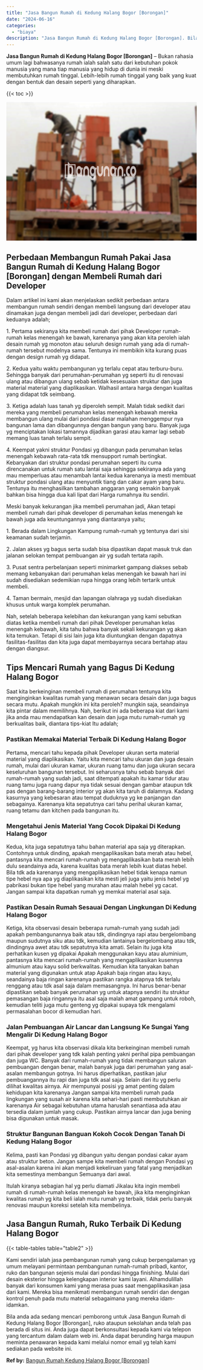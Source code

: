 ```yaml
---
title: "Jasa Bangun Rumah di Kedung Halang Bogor [Borongan]"
date: "2024-06-16"
categories: 
  - "biaya"
description: "Jasa Bangun Rumah di Kedung Halang Bogor [Borongan]. Bila anda ada sedang mencari pemborong untuk Jasa Bangun Rumah di Kedung Halang Bogor [Borongan], ruko..."
---
```


**Jasa Bangun Rumah di Kedung Halang Bogor \[Borongan\]** – Bukan rahasia umum lagi bahwasanya rumah ialah salah satu dari kebutuhan pokok manusia yang mana tiap manusia yang hidup di dunia ini meski membutuhkan rumah tinggal. Lebih-lebih rumah tinggal yang baik yang kuat dengan bentuk dan desain seperti yang diharapkan.

{{< toc >}}

![Jasa Bangun Rumah di Kedung Halang Bogor [Borongan]](/images/borong-bangunan-07.png)

## Perbedaan Membangun Rumah Pakai Jasa Bangun Rumah di Kedung Halang Bogor \[Borongan\] dengan Membeli Rumah dari Developer

Dalam artikel ini kami akan menjelaskan sedikit perbedaan antara membangun rumah sendiri dengan membeli langsung dari developer atau dinamakan juga dengan membeli jadi dari developer, perbedaan dari keduanya adalah;

1\. Pertama sekiranya kita membeli rumah dari pihak Developer rumah-rumah kelas menengah ke bawah, karenanya yang akan kita peroleh ialah desain rumah yg monoton atau seluruh design rumah yang ada di rumah-rumah tersebut modelnya sama. Tentunya ini membikin kita kurang puas dengan design rumah yg didapat.

2\. Kedua yaitu waktu pembangunan yg terlalu cepat atau terburu-buru. Sehingga banyak dari perumahan-perumahan yg seperti itu di renovasi ulang atau dibangun ulang sebab ketidak kesesuaian struktur dan juga material material yang diaplikasikan. Walhasil antara harga dengan kualitas yang didapat tdk seimbang.

3\. Ketiga adalah luas tanah yg diperoleh sempit. Malah tidak sedikit dari mereka yang membeli perumahan kelas menengah kebawah mereka membangun ulang mulai dari pondasi dasar malahan menggempur nya bangunan lama dan dibangunnya dengan bangun yang baru. Banyak juga yg menciptakan lokasi tamannya dijadikan garasi atau kamar lagi sebab memang luas tanah terlalu sempit.

4\. Keempat yakni struktur Pondasi yg dibangun pada perumahan kelas menengah kebawah rata-rata tdk mensupport rumah bertingkat. Kebanyakan dari struktur pondasi perumahan seperti itu cuma direncanakan untuk rumah satu lantai saja sehingga sekiranya ada yang mau memperluas atau menambah lantai kedua karenanya ia mesti membuat struktur pondasi ulang atau menyuntik tiang dan cakar ayam yang baru. Tentunya itu menghasilkan tambahan anggaran yang semakin banyak bahkan bisa hingga dua kali lipat dari Harga rumahnya itu sendiri.

Meski banyak kekurangan jika membeli perumahan jadi, Akan tetapi membeli rumah dari pihak developer di perumahan kelas menengah ke bawah juga ada keuntungannya yang diantaranya yaitu;

1\. Berada dalam Lingkungan Kampung rumah-rumah yg tentunya dari sisi keamanan sudah terjamin.

2\. Jalan akses yg bagus serta sudah bisa dipastikan dapat masuk truk dan jalanan selokan tempat pembuangan air yg sudah tertata rapih.

3\. Pusat sentra perbelanjaan seperti minimarket gampang diakses sebab memang kebanyakan dari perumahan kelas menengah ke bawah hari ini sudah disediakan sedemikian rupa hingga orang lebih tertarik untuk membeli.

4\. Taman bermain, mesjid dan lapangan olahraga yg sudah disediakan khusus untuk warga komplek perumahan.

Nah, setelah beberapa kelebihan dan kekurangan yang kami sebutkan diatas ketika membeli rumah dari pihak Developer perumahan kelas menengah kebawah, kita tahu bahwa banyak sekali kekurangan yg akan kita temukan. Tetapi di sisi lain juga kita diuntungkan dengan dapatnya fasilitas-fasilitas dan kita juga dapat membayarnya secara bertahap atau dengan diangsur.

## Tips Mencari Rumah yang Bagus Di Kedung Halang Bogor

Saat kita berkeinginan membeli rumah di perumahan tentunya kita menginginkan kwalitas rumah yang menawan secara desain dan juga bagus secara mutu. Apakah mungkin ini kita peroleh? mungkin saja, seandainya kita pintar dalam memilihnya. Nah, berikut ini ada beberapa kiat dari kami jika anda mau mendapatkan kan desain dan juga mutu rumah-rumah yg berkualitas baik, diantara tips-kiat Itu adalah;

### Pastikan Memakai Material Terbaik Di Kedung Halang Bogor

Pertama, mencari tahu kepada pihak Developer ukuran serta material material yang diaplikasikan. Yaitu kita mencari tahu ukuran dan juga desain rumah, mulai dari ukuran kamar, ukuran ruang tamu dan juga ukuran secara keseluruhan bangunan tersebut. Ini seharusnya tahu sebab banyak dari rumah-rumah yang sudah jadi, saat ditempati apakah itu kamar tidur atau ruang tamu juga ruang dapur nya tidak sesuai dengan gambar ataupun tdk pas dengan barang-barang interior yg akan kita taruh di dalamnya. Kadang kasurnya yang kebesaran atau tempat duduknya yg ke panjangan dan sebagainya. Karenanya kita sepatutnya cari tahu perihal ukuran kamar, ruang tetamu dan kitchen pada bangunan itu.

### Mengetahui Jenis Material Yang Cocok Dipakai Di Kedung Halang Bogor

Kedua, kita juga sepatutnya tahu bahan material apa saja yg diterapkan. Contohnya untuk dinding, apakah mengaplikasikan bata merah atau hebel, pantasnya kita mencari rumah-rumah yg mengaplikasikan bata merah lebih dulu seandainya ada, karena kualitas bata merah lebih kuat diatas hebel. Bila tdk ada karenanya yang mengaplikasikan hebel tidak kenapa namun tipe hebel nya apa yg diaplikasikan kita mesti jeli juga yaitu jenis hebel yg pabrikasi bukan tipe hebel yang murahan atau malah hebel yg cacat. Jangan sampai kita dapatkan rumah yg memkai material asal saja.

### Pastikan Desain Rumah Sesauai Dengan Lingkungan Di Kedung Halang Bogor

Ketiga, kita observasi desain beberapa rumah-rumah yang sudah jadi apakah pembangunannya baik atau tdk, dindingnya rapi atau bergelombang maupun sudutnya siku atau tdk, kemudian lantainya bergelombang atau tdk, dindingnya awet atau tdk sepatutnya kita amati. Selain itu juga kita perhatikan kusen yg dipakai Apakah menggunakan kayu atau aluminium, pantasnya kita mencari rumah-rumah yang mengaplikasikan kusennya almunium atau kayu solid berkwalitas. Kemudian kita tanyakan bahan material yang digunakan untuk atap Apakah baja ringan atau kayu, seandainya baja ringan karenanya pastikan rangka atapnya tdk terlalu renggang atau tdk asal saja dalam memasangnya. Ini harus benar-benar dipastikan sebab banyak perumahan yg untuk atapnya sendiri itu struktur pemasangan baja ringannya itu asal saja malah amat gampang untuk roboh, kemudian teliti juga mutu genteng yg dipakai supaya tdk mengalami permasalahan bocor di kemudian hari.

### Jalan Pembuangan Air Lancar dan Langsung Ke Sungai Yang Mengalir Di Kedung Halang Bogor

Keempat, yg harus kita observasi dikala kita berkeinginan membeli rumah dari pihak developer yang tdk kalah penting yakni perihal pipa pembuangan dan juga WC. Banyak dari rumah-rumah yang tidak membangun saluran pembuangan dengan benar, malah banyak juga dari perumahan yang asal-asalan membangun gotnya. Ini harus diperhatikan, pastikan jalur pembuangannya itu rapi dan juga tdk asal saja. Selain dari itu yg perlu dilihat kwalitas airnya. Air mempunyai posisi yg amat penting dalam kehidupan kita karenanya Jangan sampai kita membeli rumah pada lingkungan yang susah air karena kita sehari-hari pasti membutuhkan air karenanya Air sebagai kebutuhan utama haruslah senantiasa ada atau tersedia dalam jumlah yang cukup. Pastikan airnya lancar dan juga bening bisa digunakan untuk masak.

### Struktur Bangunan Banguan Kokoh Cocok Dengan Tanah Di Kedung Halang Bogor

Kelima, pasti kan Pondasi yg dibangun yaitu dengan pondasi cakar ayam atau struktur beton. Jangan sampe kita membeli rumah dengan Pondasi yg asal-asalan karena ini akan menjadi kekeliruan yang fatal yang menjadikan kita semestinya membangun Semuanya dari awal.

Itulah kiranya sebagian hal yg perlu diamati Jikalau kita ingin membeli rumah di rumah-rumah kelas menengah ke bawah, jika kita menginginkan kwalitas rumah yg kita beli ialah mutu rumah yg terbaik, tidak perlu banyak renovasi maupun koreksi setelah kita membelinya.

## Jasa Bangun Rumah, Ruko Terbaik Di Kedung Halang Bogor

{{< table-tables table="table2" >}}

Kami sendiri ialah jasa pembangunan rumah yang cukup berpengalaman yg umum melayani permintaan pembangunan rumah-rumah pribadi, kantor, ruko dan bangunan sejenis mulai dari pondasi hingga finishing. Mulai dari desain eksterior hingga kelengkapan interior kami layani. Alhamdulillah banyak dari konsumen kami yang merasa puas saat mengaplikasikan jasa dari kami. Mereka bisa menikmati membangun rumah sendiri dan dengan kontrol penuh pada mutu material sebagaimana yang mereka idam-idamkan.

Bila anda ada sedang mencari pemborong untuk Jasa Bangun Rumah di Kedung Halang Bogor \[Borongan\], ruko ataupun sekolahan anda telah pas berada di situs ini. Anda juga dapat berkonsultasi kepada kami via telepon yang tercantum dalam dalam web ini. Anda dapat berunding harga maupun meminta penawaran kepada kami melalui nomor email yg telah kami sediakan pada website ini.

**Ref by:** [Bangun Rumah Kedung Halang Bogor [Borongan]](https://id.wikipedia.org/wiki/Bangun)

